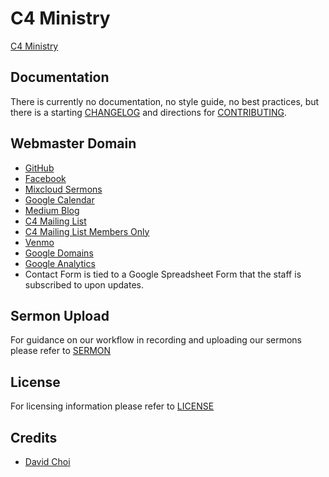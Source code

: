 # C4 Ministry
[C4 Ministry](https://www.c4ministry.com/)

## Documentation
There is currently no documentation, no style guide, no best practices, but there is a starting [CHANGELOG](https://github.com/davidgumzchoi/c4ministry/blob/master/CHANGELOG.md) and directions for [CONTRIBUTING](https://github.com/davidgumzchoi/c4ministry/blob/master/CONTRIBUTING.md).

## Webmaster Domain
* [GitHub][c4-github]
* [Facebook][c4-facebook]
* [Mixcloud Sermons][c4-mixcloud]
* [Google Calendar][c4-calendar]
* [Medium Blog][c4-medium]
* [C4 Mailing List][c4-google-group]
* [C4 Mailing List Members Only][c4-google-group-members]
* [Venmo][c4-venmo]
* [Google Domains][c4-google-domains]
* [Google Analytics][c4-google-analytics]
* Contact Form is tied to a Google Spreadsheet Form that the staff is subscribed to upon updates.

## Sermon Upload
For guidance on our workflow in recording and uploading our sermons please refer to [SERMON](https://github.com/davidgumzchoi/c4ministry/blob/master/SERMON.md)

## License
For licensing information please refer to [LICENSE](https://github.com/davidgumzchoi/c4ministry/blob/master/LICENSE.md)

## Credits
* [David Choi](https://github.com/davidgumzchoi)

[c4-github]: https://github.com/c4ministry/c4ministry
[c4-facebook]: https://www.facebook.com/california.christ.community.church
[c4-mixcloud]: https://www.mixcloud.com/c4ministry
[c4-calendar]: https://calendar.google.com/calendar?cid=MHJtMnRwZzJtYWc5azI4b2JrMmIyZGVpbjRAZ3JvdXAuY2FsZW5kYXIuZ29vZ2xlLmNvbQ
[c4-medium]: https://medium.com/@BrowncoatsDP
[c4-google-group]: https://groups.google.com/forum/#!forum/c4ministry
[c4-google-group-members]: https://groups.google.com/forum/#!forum/c4ministry-members
[c4-venmo]: https://venmo.com/c4ministry
[c4-google-domains]: https://domains.google.com/m/registrar/c4ministry.com
[c4-google-analytics]: https://analytics.google.com/analytics/web/#/


